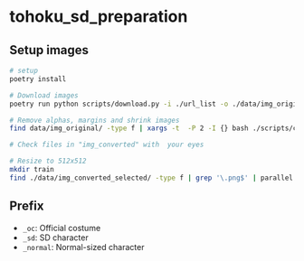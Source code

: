 
# tohoku_sd_preparation

## Setup images

```bash
# setup
poetry install

# Download images
poetry run python scripts/download.py -i ./url_list -o ./data/img_original 

# Remove alphas, margins and shrink images
find data/img_original/ -type f | xargs -t  -P 2 -I {} bash ./scripts/convert_image_0.sh {} data/img_converted

# Check files in "img_converted" with  your eyes

# Resize to 512x512
mkdir train
find ./data/img_converted_selected/ -type f | grep '\.png$' | parallel -t convert -fuzz 5% -trim -resize 512x512 -gravity center -extent 512x512 {} train/{/.}.png
```

## Prefix

- ``_oc``: Official costume
- ``_sd``: SD character
- ``_normal``: Normal-sized character
